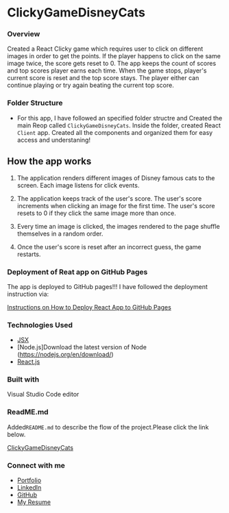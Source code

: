 # ClickyGameDisneyCats


### Overview

Created a React Clicky game which requires user to click on different images in order to get the points. If the player happens to click on the same image twice, the score gets reset to 0. The app keeps the count of scores and top scores player earns each time. When the game stops, player's current score is reset and the top score stays. The player either can continue playing or try again beating the current top score.

### Folder Structure

* For this app, I have followed an specified folder structre and Created the main Reop called `ClickyGameDisneyCats`. Inside the folder, created React `Client` app. Created all the components and  organized them for easy access and understaning!

## How the app works

1. The application renders different images of Disney famous cats to the screen. Each image listens for click events.

2. The application keeps track of the user's score. The user's score increments when clicking an image for the first time. The user's score resets to 0 if they click the same image more than once.

3. Every time an image is clicked, the images rendered to the page shuffle themselves in a random order.

4. Once the user's score is reset after an incorrect guess, the game restarts.


### Deployment of Reat app on GitHub Pages

The app is deployed to GitHub pages!!! I have followed the deployment instruction via:

 [Instructions on How to Deploy React App to GitHub Pages](https://facebook.github.io/create-react-app/docs/deployment)


### Technologies Used

* [JSX](https://reactjs.org/docs/introducing-jsx.html)
* [Node.js]Download the latest version of Node (https://nodejs.org/en/download/)
* [React.js](https://github.com/facebookincubator/create-react-app)


### Built with

 Visual Studio Code editor

### ReadME.md

Added`README.md` to describe the flow of the project.Please click the link below.

[ClickyGameDisneyCats](https://dara9234.github.io/ClickyGameDisneyCats/)




### Connect with me

* [Portfolio](https://dara9234.github.io/MyPortfolio/)
* [LinkedIn](https://www.linkedin.com/in/darakhshan-ahmed-bbb5a967/)
* [GitHub](https://github.com/dara9234)
* [My Resume](https://www.linkedin.com/in/darakhshan-ahmed-bbb5a967/)






